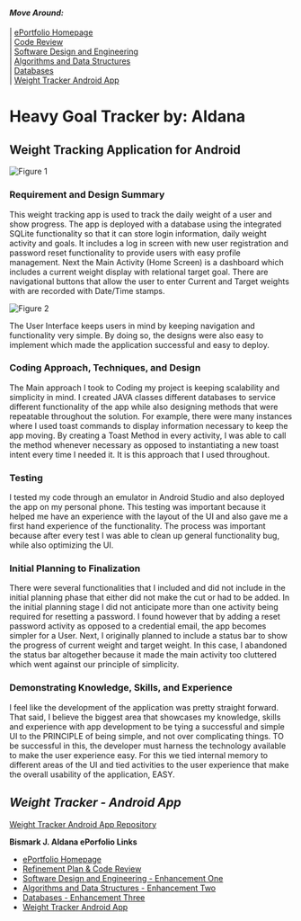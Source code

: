 #### _Move Around:_
| [ePortfolio Homepage](https://bizofsteel.github.io)<br>
| [Code Review](https://bizofsteel.github.io/Code_Review.html)<br>
| [Software Design and Engineering](https://bizofsteel.github.io/Software_Design_and_Engineering.html)<br> 
| [Algorithms and Data Structures](https://bizofsteel.github.io/Algorithms_and_Data_Structure.html)<br>
| [Databases](https://bizofsteel.github.io/Databases.html)<br>
| [Weight Tracker Android App](https://bizofsteel.github.io/DroidWeightApp.html)<br>



# Heavy Goal Tracker by: Aldana
## Weight Tracking Application for Android

   ![Figure 1](https://bizofsteel.github.io/images/AppScreenShot1.png) 

### Requirement and Design Summary
This weight tracking app is used to track the daily weight of a user and show progress.  The app is deployed with a database using the integrated SQLite functionality so that it can store login information, daily weight activity and goals.   It includes a log in screen with new user registration and password reset functionality to provide users with easy profile management.   Next the Main Activity (Home Screen) is a dashboard which includes a current weight display with relational target goal.  There are navigational buttons that allow the user to enter Current and Target weights with are recorded with Date/Time stamps.

   ![Figure 2](https://bizofsteel.github.io/images/AppScreenShot2.png) 

The User Interface keeps users in mind by keeping navigation and functionality very simple.  By doing so, the designs were also easy to implement which made the application successful and easy to deploy.

### Coding Approach, Techniques, and Design
The Main approach I took to Coding my project is keeping scalability and simplicity in mind.   I created JAVA classes different databases to service different functionality of the app while also designing methods that were repeatable throughout the solution.   For example, there were many instances where I used toast commands to display information necessary to keep the app moving.   By creating a Toast Method in every activity, I was able to call the method whenever necessary as opposed to instantiating a new toast intent every time I needed it.  It is this approach that I used throughout.

### Testing
I tested my code through an emulator in Android Studio and also deployed the app on my personal phone.  This testing was important because it helped me have an experience with the layout of the UI and also gave me a first hand experience of the functionality.   The process was important because after every test I was able to clean up general functionality bug, while also optimizing the UI.


### Initial Planning to Finalization
There were several functionalities that I included and did not include in the initial planning phase that either did not make the cut or had to be added.  In the initial planning stage I did not anticipate more than one activity being required for resetting a password.  I found however that by adding a reset password activity as opposed to a credential email, the app becomes simpler for a User.   Next, I originally planned to include a status bar to show the progress of current weight and target weight.   In this case, I abandoned the status bar altogether because it made the main activity too cluttered which went against our principle of simplicity.

### Demonstrating Knowledge, Skills, and Experience
I feel like the development of the application was pretty straight forward.  That said, I believe the biggest area that showcases my knowledge, skills and experience with app development to be tying a successful and simple UI to the PRINCIPLE of being simple, and not over complicating things.   TO be successful in this, the developer must harness the technology available to make the user experience easy.   For this we tied internal memory to different areas of the UI and tied activities to the user experience that make the overall usability of the application, EASY.

## _Weight Tracker - Android App_

[Weight Tracker Android App Repository](https://github.com/BizofSteel/DroidWeightApp)<br>



**Bismark J. Aldana ePorfolio Links**<br>
* [ePortfolio Homepage](https://bizofsteel.github.io)<br>
* [Refinement Plan & Code Review](https://bizofsteel.github.io/Code_Review.html)<br>
* [Software Design and Engineering - Enhancement One](https://bizofsteel.github.io/Software_Design_and_Engineering.html)<br>
* [Algorithms and Data Structures - Enhancement Two](https://bizofsteel.github.io/Algorithms_and_Data_Structure.html)<br>
* [Databases - Enhancement Three](https://bizofsteel.github.io/Databases.html)<br>
* [Weight Tracker Android App](https://bizofsteel.github.io/DroidWeightApp.html)<br>

